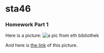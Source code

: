 # sta46
### Homework Part 1

Here is a picture:
![a pic from eth bibliothek](http://blogs.ethz.ch/digital-collections/files/2017/09/Rieter_Arbeiterh%C3%A4user_1_klein.jpg)

And here is [the link](http://blogs.ethz.ch/digital-collections/2017/09/15/arbeiterhaeuser/) of this picture.

